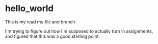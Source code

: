 # hello_world

This is my read me file and branch

I'm trying to figure out how I'm supposed to actually turn in assignments, and figured that this was a good starting point.

